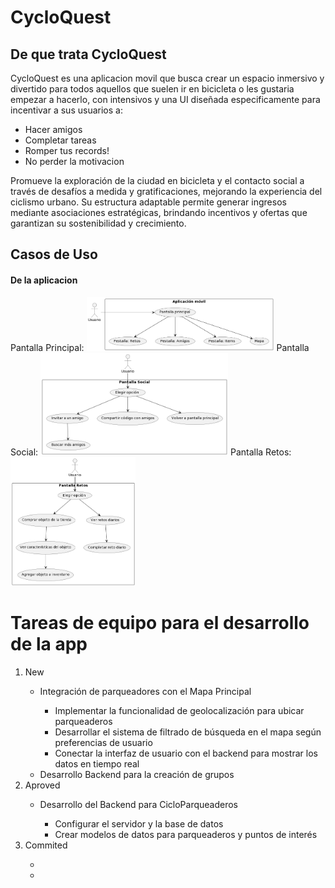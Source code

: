 # CycloQuest

<h2>De que trata CycloQuest</h2>
CycloQuest es una aplicacion movil que busca crear un espacio inmersivo y divertido para todos aquellos que suelen ir en bicicleta o les gustaria empezar a hacerlo, con intensivos y una UI diseñada especificamente para incentivar a sus usuarios a:
<ul>
  <li>Hacer amigos</li>
  <li>Completar tareas</li>
  <li>Romper tus records!</li>
  <li>No perder la motivacion</li>
</ul>

Promueve la exploración de la ciudad en bicicleta y el contacto social a través de desafíos a medida y gratificaciones, mejorando la experiencia del ciclismo urbano. Su estructura adaptable permite generar ingresos mediante asociaciones estratégicas, brindando incentivos y ofertas que garantizan su sostenibilidad y crecimiento.

<h2>Casos de Uso</h2>
<h4>De la aplicacion</h4>
Pantalla Principal:
<img src = "casodeuso1.png", alt = "Image", width = 300px>
Pantalla Social:
<img src = "casodeuso2.png", alt = "Image2", width = 300px>
Pantalla Retos:
<img src = "casodeuso3.png", alt = "Image3", width = 200px>
<h1>Tareas de equipo para el desarrollo de la app</h1>
<ol>
    <li>New</li>
    <ul>
      <li>Integración de parqueadores con el Mapa Principal</li>
          <ul>
            <li>Implementar la funcionalidad de geolocalización para ubicar parqueaderos</li>
            <li>Desarrollar el sistema de filtrado de búsqueda en el mapa según preferencias de usuario</li>
            <li>Conectar la interfaz de usuario con el backend para mostrar los datos en tiempo real</li>
          </ul>
      <li>Desarrollo Backend para la creación de grupos</li>
      </ul>
  </li>
  <li>Aproved</li>
    <ul>
      <li>Desarrollo del Backend para CicloParqueaderos </li>
      <ul>
        <li>Configurar el servidor y la base de datos</li>
        <li>Crear modelos de datos para parqueaderos y puntos de interés</li>
      </ul>
    </ul>
  <li>Commited</li>
    <ul>
      <li> <li>
      </ul>
  </li>
</ol>
